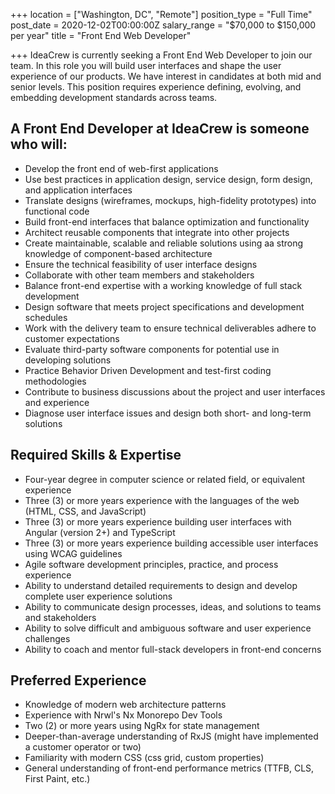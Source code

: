 +++
location = ["Washington, DC", "Remote"]
position_type = "Full Time"
post_date = 2020-12-02T00:00:00Z
salary_range = "$70,000 to $150,000 per year"
title = "Front End Web Developer"

+++
IdeaCrew is currently seeking a Front End Web Developer to join our team. In this role you will build user interfaces and shape the user experience of our products. We have interest in candidates at both mid and senior levels. This position requires experience defining, evolving, and embedding development standards across teams.

## A Front End Developer at IdeaCrew is someone who will:

* Develop the front end of web-first applications
* Use best practices in application design, service design, form design, and application interfaces
* Translate designs (wireframes, mockups, high-fidelity prototypes) into functional code
* Build front-end interfaces that balance optimization and functionality
* Architect reusable components that integrate into other projects
* Create maintainable, scalable and reliable solutions using aa strong knowledge of component-based architecture
* Ensure the technical feasibility of user interface designs
* Collaborate with other team members and stakeholders
* Balance front-end expertise with a working knowledge of full stack development
* Design software that meets project specifications and development schedules
* Work with the delivery team to ensure technical deliverables adhere to customer expectations
* Evaluate third-party software components for potential use in developing solutions
* Practice Behavior Driven Development and test-first coding methodologies
* Contribute to business discussions about the project and user interfaces and experience
* Diagnose user interface issues and design both short- and long-term solutions

## Required Skills & Expertise

* Four-year degree in computer science or related field, or equivalent experience
* Three (3) or more years experience with the languages of the web (HTML, CSS, and JavaScript)
* Three (3) or more years experience building user interfaces with Angular (version 2+) and TypeScript
* Three (3) or more years experience building accessible user interfaces using WCAG guidelines
* Agile software development principles, practice, and process experience
* Ability to understand detailed requirements to design and develop complete user experience solutions
* Ability to communicate design processes, ideas, and solutions to teams and stakeholders
* Ability to solve difficult and ambiguous software and user experience challenges
* Ability to coach and mentor full-stack developers in front-end concerns

## Preferred Experience

* Knowledge of modern web architecture patterns
* Experience with Nrwl's Nx Monorepo Dev Tools
* Two (2) or more years using NgRx for state management
* Deeper-than-average understanding of RxJS (might have implemented a customer operator or two)
* Familiarity with modern CSS (css grid, custom properties)
* General understanding of front-end performance metrics (TTFB, CLS, First Paint, etc.)